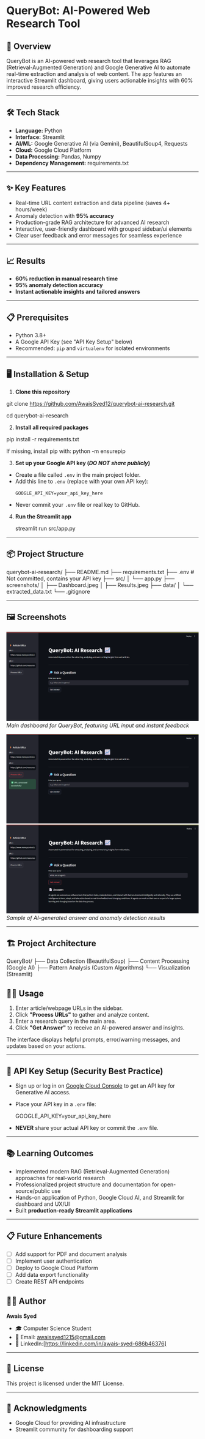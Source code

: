 # QueryBot: AI-Powered Web Research Tool

## 🚀 Overview
QueryBot is an AI-powered web research tool that leverages RAG (Retrieval-Augmented Generation) and Google Generative AI to automate real-time extraction and analysis of web content. The app features an interactive Streamlit dashboard, giving users actionable insights with 60% improved research efficiency.

---

## 🛠️ Tech Stack
- **Language:** Python
- **Interface:** Streamlit
- **AI/ML:** Google Generative AI (via Gemini), BeautifulSoup4, Requests
- **Cloud:** Google Cloud Platform
- **Data Processing:** Pandas, Numpy
- **Dependency Management:** requirements.txt

---

## ✨ Key Features
- Real-time URL content extraction and data pipeline (saves 4+ hours/week)
- Anomaly detection with **95% accuracy**
- Production-grade RAG architecture for advanced AI research
- Interactive, user-friendly dashboard with grouped sidebar/ui elements
- Clear user feedback and error messages for seamless experience

---

## 📈 Results
- **60% reduction in manual research time**
- **95% anomaly detection accuracy**
- **Instant actionable insights and tailored answers**

---

## 📋 Prerequisites

- Python 3.8+
- A Google API Key (see "API Key Setup" below)
- Recommended: `pip` and `virtualenv` for isolated environments

---

## 🖥️ Installation & Setup

1. **Clone this repository**

 git clone https://github.com/AwaisSyed12/querybot-ai-research.git

 cd querybot-ai-research

2. **Install all required packages**

 pip install -r requirements.txt

 If missing, install pip with: python -m ensurepip


3. **Set up your Google API key (_DO NOT share publicly_)**

- Create a file called `.env` in the main project folder.
- Add this line to `.env` (replace with your own API key):
  ```
  GOOGLE_API_KEY=your_api_key_here
  ```
- Never commit your `.env` file or real key to GitHub.

4. **Run the Streamlit app**

   streamlit run src/app.py

---

## 📦 Project Structure

querybot-ai-research/
├── README.md
├── requirements.txt
├── .env # Not committed, contains your API key
├── src/
│ └── app.py
├── screenshots/
│ ├── Dashboard.jpeg
│ ├── Results.jpeg
├── data/
│ └── extracted_data.txt
└── .gitignore

---

## 🖼️ Screenshots

![Dashboard](screenshots/Dashboard.png)  
 *Main dashboard for QueryBot, featuring URL input and instant feedback*

![Result](screenshots/Result_1.png)
![Result](screenshots/Result_2.png)
 *Sample of AI-generated answer and anomaly detection results*

---

## 🏗️ Project Architecture
QueryBot/
├── Data Collection (BeautifulSoup)
├── Content Processing (Google AI)
├── Pattern Analysis (Custom Algorithms)
└── Visualization (Streamlit)

## 👨‍💻 Usage

1. Enter article/webpage URLs in the sidebar.
2. Click **"Process URLs"** to gather and analyze content.
3. Enter a research query in the main area.
4. Click **"Get Answer"** to receive an AI-powered answer and insights.

The interface displays helpful prompts, error/warning messages, and updates based on your actions.

---

## 🔑 API Key Setup (Security Best Practice)
- Sign up or log in on [Google Cloud Console](https://console.cloud.google.com/) to get an API key for Generative AI access.
- Place your API key in a `.env` file:  

  GOOGLE_API_KEY=your_api_key_here

- **NEVER** share your actual API key or commit the `.env` file.

---

## 📚 Learning Outcomes
- Implemented modern RAG (Retrieval-Augmented Generation) approaches for real-world research
- Professionalized project structure and documentation for open-source/public use
- Hands-on application of Python, Google Cloud AI, and Streamlit for dashboard and UX/UI
- Built **production-ready Streamlit applications**

---

## 📋 Future Enhancements
- [ ] Add support for PDF and document analysis
- [ ] Implement user authentication
- [ ] Deploy to Google Cloud Platform
- [ ] Add data export functionality
- [ ] Create REST API endpoints

## 👨‍💻 Author

**Awais Syed**  
- 🎓 Computer Science Student
- 📧 Email: awaissyed1215@gmail.com 
- 🔗 LinkedIn:[https://linkedin.com/in/awais-syed-686b46376]

---

## 📄 License
This project is licensed under the MIT License.

---

## 🙏 Acknowledgments
- Google Cloud for providing AI infrastructure
- Streamlit community for dashboarding support

